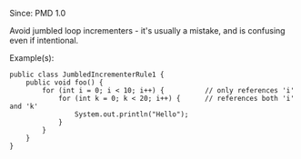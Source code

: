 Since: PMD 1.0

Avoid jumbled loop incrementers - it's usually a mistake, and is confusing even if intentional.

Example(s):
```
public class JumbledIncrementerRule1 {
    public void foo() {
        for (int i = 0; i < 10; i++) {          // only references 'i'
            for (int k = 0; k < 20; i++) {      // references both 'i' and 'k'
                System.out.println("Hello");
            }
        }
    }
}
```
